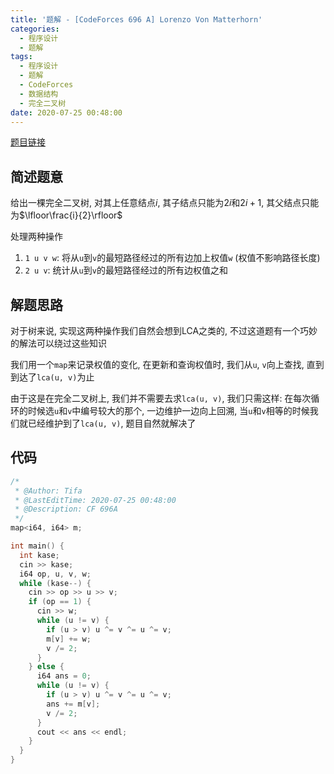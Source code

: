 ```yaml
---
title: '题解 - [CodeForces 696 A] Lorenzo Von Matterhorn'
categories:
  - 程序设计
  - 题解
tags:
  - 程序设计
  - 题解
  - CodeForces
  - 数据结构
  - 完全二叉树
date: 2020-07-25 00:48:00
---
```

[题目链接](https://codeforces.com/problemset/problem/696/A)

<!-- more -->

## 简述题意

给出一棵完全二叉树, 对其上任意结点$i$, 其子结点只能为$2i$和$2i+1$, 其父结点只能为$\lfloor\frac{i}{2}\rfloor$

处理两种操作

1. `1 u v w`: 将从`u`到`v`的最短路径经过的所有边加上权值`w` (权值不影响路径长度)
1. `2 u v`: 统计从`u`到`v`的最短路径经过的所有边权值之和

## 解题思路

对于树来说, 实现这两种操作我们自然会想到LCA之类的, 不过这道题有一个巧妙的解法可以绕过这些知识

我们用一个`map`来记录权值的变化, 在更新和查询权值时, 我们从`u`, `v`向上查找, 直到到达了`lca(u, v)`为止

由于这是在完全二叉树上, 我们并不需要去求`lca(u, v)`, 我们只需这样: 在每次循环的时候选`u`和`v`中编号较大的那个, 一边维护一边向上回溯, 当`u`和`v`相等的时候我们就已经维护到了`lca(u, v)`, 题目自然就解决了

## 代码

```cpp
/*
 * @Author: Tifa
 * @LastEditTime: 2020-07-25 00:48:00
 * @Description: CF 696A
 */
map<i64, i64> m;

int main() {
  int kase;
  cin >> kase;
  i64 op, u, v, w;
  while (kase--) {
    cin >> op >> u >> v;
    if (op == 1) {
      cin >> w;
      while (u != v) {
        if (u > v) u ^= v ^= u ^= v;
        m[v] += w;
        v /= 2;
      }
    } else {
      i64 ans = 0;
      while (u != v) {
        if (u > v) u ^= v ^= u ^= v;
        ans += m[v];
        v /= 2;
      }
      cout << ans << endl;
    }
  }
}
```
